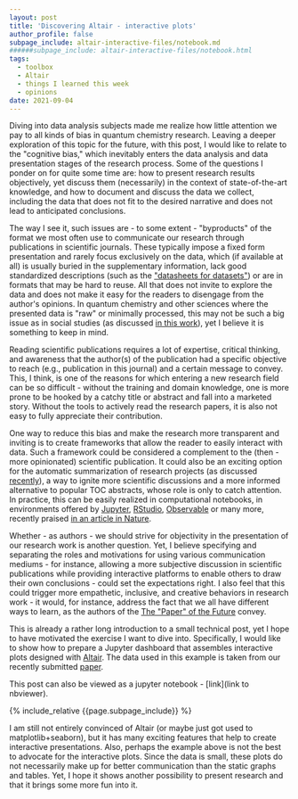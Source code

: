```yaml
---
layout: post
title: 'Discovering Altair - interactive plots'
author_profile: false
subpage_include: altair-interactive-files/notebook.md
######subpage_include: altair-interactive-files/notebook.html
tags:
  - toolbox
  - Altair
  - things I learned this week
  - opinions
date: 2021-09-04
---
```


Diving into data analysis subjects made me realize how little attention we pay to all kinds of bias in quantum chemistry research. Leaving a deeper exploration of this topic for the future, with this post, I would like to relate to the "cognitive bias," which inevitably enters the data analysis and data presentation stages of the research process. Some of the questions I ponder on for quite some time are: how to present research results objectively, yet discuss them (necessarily) in the context of state-of-the-art knowledge, and how to document and discuss the data we collect, including the data that does not fit to the desired narrative and does not lead to anticipated conclusions.

The way I see it, such issues are - to some extent - "byproducts" of the format we most often use to communicate our research through publications in scientific journals. These typically impose a fixed form presentation and rarely focus exclusively on the data, which (if available at all) is usually buried in the supplementary information, lack good standardized descriptions (such as the ["datasheets for datasets"](https://arxiv.org/abs/1803.09010)) or are in formats that may be hard to reuse. All that does not invite to explore the data and does not make it easy for the readers to disengage from the author's opinions. In quantum chemistry and other sciences where the presented data is "raw" or minimally processed, this may not be such a big issue as in social studies (as discussed [in this work](http://users.eecs.northwestern.edu/~jhullman/VIS17_Expectations_SocialVis.pdf)), yet I believe it is something to keep in mind. 

Reading scientific publications requires a lot of expertise, critical thinking, and awareness that the author(s) of the publication had a specific objective to reach (e.g., publication in this journal) and a certain message to convey. This, I think, is one of the reasons for which entering a new research field can be so difficult - without the training and domain knowledge, one is more prone to be hooked by a catchy title or abstract and fall into a marketed story. Without the tools to actively read the research papers, it is also not easy to fully appreciate their contribution.

One way to reduce this bias and make the research more transparent and inviting is to create frameworks that allow the reader to easily interact with data. Such a framework could be considered a complement to the (then - more opinionated) scientific publication. It could also be an exciting option for the automatic summarization of research projects (as discussed [recently](https://arxiv.org/abs/2012.07619)), a way to ignite more scientific discussions and a more informed alternative to popular TOC abstracts, whose role is only to catch attention. In practice, this can be easily realized in computational notebooks, in environments offered by [Jupyter](https://jupyter.org/), [RStudio](https://www.rstudio.com/), [Observable](https://observablehq.com/) or many more, recently praised [in an article in Nature](https://www.nature.com/articles/d41586-021-01174-w).

Whether - as authors - we should strive for objectivity in the presentation of our research work is another question. Yet, I believe specifying and separating the roles and motivations for using various communication mediums - for instance, allowing a more subjective discussion in scientific publications while providing interactive platforms to enable others to draw their own conclusions - could set the expectations right. I also feel that this could trigger more empathetic, inclusive, and creative behaviors in research work - it would, for instance, address the fact that we all have different ways to learn, as the authors of the [The "Paper" of the Future](https://www.authorea.com/users/23/articles/8762-the-paper-of-the-future?commit=d4033594de841d252b3220927b39de4314d26409) convey.

This is already a rather long introduction to a small technical post, yet I hope to have motivated the exercise I want to dive into. Specifically, I would like to show how to prepare a Jupyter dashboard that assembles interactive plots designed with [Altair](https://altair-viz.github.io/index.html). The data used in this example is taken from our recently submitted [paper](https://onlinelibrary.wiley.com/doi/10.1002/qua.26789).


 





This post can also be viewed as a jupyter notebook - [link](link to nbviewer).


{% include_relative {{page.subpage_include}} %}


I am still not entirely convinced of Altair (or maybe just got used to matplotlib+seaborn), but it has many exciting features that help to create interactive presentations. Also, perhaps the example above is not the best to advocate for the interactive plots. Since the data is small, these plots do not necessarily make up for better communication than the static graphs and tables. Yet, I hope it shows another possibility to present research and that it brings some more fun into it.






